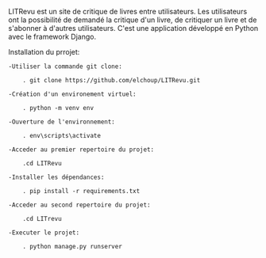 LITRevu est un site de critique de livres entre utilisateurs.
Les utilisateurs ont la possibilité de demandé la critique d'un livre, de critiquer un livre et de s'abonner à d'autres utilisateurs.
C'est une application développé en Python avec le framework Django.


Installation du prrojet:

    -Utiliser la commande git clone: 

        . git clone https://github.com/elchoup/LITRevu.git

    -Création d'un environement virtuel:

        . python -m venv env

    -Ouverture de l'environnement:

        . env\scripts\activate

    -Acceder au premier repertoire du projet:

        .cd LITRevu

    -Installer les dépendances:

        . pip install -r requirements.txt
    
    -Acceder au second repertoire du projet:

        .cd LITrevu

    -Executer le projet:

        . python manage.py runserver

